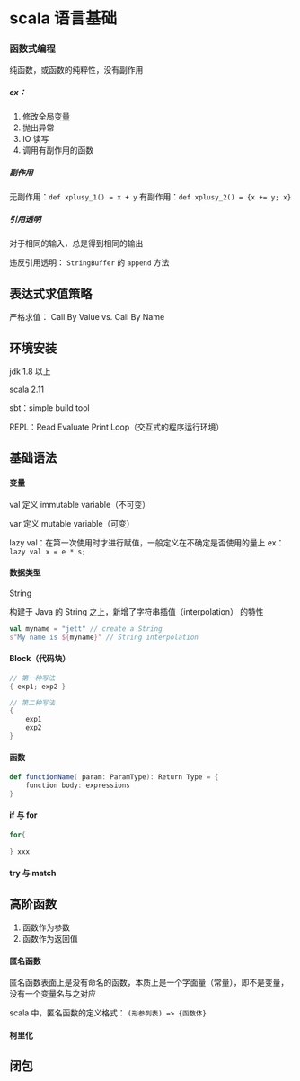 # scala 语言基础

### 函数式编程

纯函数，或函数的纯粹性，没有副作用

##### ex：

1. 修改全局变量
2. 抛出异常
3. IO 读写
4. 调用有副作用的函数

##### 副作用

无副作用：`def xplusy_1() = x + y`
有副作用：`def xplusy_2() = {x += y; x}`

##### 引用透明

对于相同的输入，总是得到相同的输出

违反引用透明：
		`StringBuffer` 的 `append` 方法

## 表达式求值策略

严格求值： Call By Value vs. Call By Name



## 环境安装

jdk 1.8 以上

scala 2.11

sbt：simple build tool

REPL：Read Evaluate Print Loop（交互式的程序运行环境）

## 基础语法

#### 变量

val 定义 immutable variable（不可变）

var 定义 mutable variable（可变）

lazy val：在第一次使用时才进行赋值，一般定义在不确定是否使用的量上
ex：`lazy val x = e * s;`

#### 数据类型

String

构建于 Java 的 String 之上，新增了字符串插值（interpolation） 的特性

```scala
val myname = "jett" // create a String
s"My name is ${myname}" // String interpolation
```

#### Block（代码块）

```scala
// 第一种写法
{ exp1; exp2 }

// 第二种写法
{
    exp1
    exp2
}
```

#### 函数

```scala
def functionName( param: ParamType): Return Type = {
	function body: expressions
}
```

#### if 与 for

```scala
for{
    
} xxx
```

#### try 与 match



## 高阶函数

1. 函数作为参数
2. 函数作为返回值

#### 匿名函数

匿名函数表面上是没有命名的函数，本质上是一个字面量（常量），即不是变量，没有一个变量名与之对应

scala 中，匿名函数的定义格式：
				`(形参列表) => {函数体}`

#### 柯里化





## 闭包













